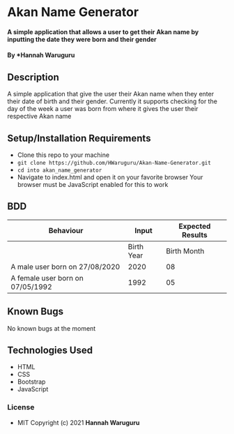 # Akan Name Generator

#### A simple application that allows a user to get their Akan name by inputting the date they were born and their gender

#### By *Hannah Waruguru

## Description
A simple application that give the user their Akan name when they enter their date of birth and their gender. Currently it supports checking for the day of the week a user was born from where it gives the user their respective Akan name

## Setup/Installation Requirements
* Clone this repo to your machine 
* `git clone https://github.com/HWaruguru/Akan-Name-Generator.git`
* `cd into akan_name_generator`
* Navigate to index.html  and open it on your favorite browser
Your browser must be JavaScript enabled for this to work
## BDD
| Behaviour                                         |                   Input                        | Expected Results                        |
|---------------------------------------------------|------------------------------------------------|-----------------------------------------|
|                                                   | Birth Year | Birth  Month | Birth Date| Gender |                                         |
| A male user born on 27/08/2020                    | 2020       | 08           | 27        | Male   |                                         |
| A female user born on 07/05/1992                  | 1992       | 05           | 07        | Female |                                         |

## Known Bugs
No known bugs at the moment

## Technologies Used
* HTML
* CSS
* Bootstrap
* JavaScript

### License
* MIT
Copyright (c) 2021 **Hannah Waruguru**
